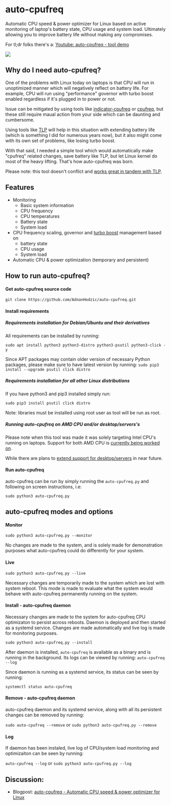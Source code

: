 # auto-cpufreq

Automatic CPU speed & power optimizer for Linux based on active monitoring of laptop's battery state, CPU usage and system load. Ultimately allowing you to improve battery life without making any compromises.

For tl;dr folks there's a: [Youtube: auto-cpufreq - tool demo](https://www.youtube.com/watch?v=QkYRpVEEIlg)

[![](http://img.youtube.com/vi/QkYRpVEEIlg/0.jpg)](http://www.youtube.com/watch?v=QkYRpVEEIlg"")


## Why do I need auto-cpufreq?

One of the problems with Linux today on laptops is that CPU will run in unoptimized manner which will negatively reflect on battery life. For example, CPU will run using "performance" governor with turbo boost enabled regardless if it's plugged in to power or not.

Issue can be mitigated by using tools like [indicator-cpufreq](https://itsfoss.com/cpufreq-ubuntu/) or [cpufreq](https://github.com/konkor/cpufreq), but these still require maual action from your side which can be daunting and cumbersome.

Using tools like [TLP](https://github.com/linrunner/TLP) will help in this situation with extending battery life (which is something I did for numerous years now), but it also might come with its own set of problems, like losing turbo boost.

With that said, I needed a simple tool which would automatically make "cpufreq" related changes, save battery like TLP, but let Linux kernel do most of the heavy lifting. That's how auto-cpufreq was born.

Please note: this tool doesn't conflict and [works great in tandem with TLP](https://www.reddit.com/r/linux/comments/ejxx9f/github_autocpufreq_automatic_cpu_speed_power/fd4y36k/).

## Features

* Monitoring 
  * Basic system information
  * CPU frequency
  * CPU temperatures
  * Battery state
  * System load
* CPU frequency scaling, governor and [turbo boost](https://en.wikipedia.org/wiki/Intel_Turbo_Boost) management based on
  * battery state
  * CPU usage
  * System load
* Automatic CPU & power optimization (temporary and persistent)

## How to run auto-cpufreq?

#### Get auto-cpufreq source code

`git clone https://github.com/AdnanHodzic/auto-cpufreq.git`

#### Install requirements

##### Requirements installation for Debian/Ubuntu and their derivatives

All requirements can be installed by running:

`sudo apt install python3 python3-distro python3-psutil python3-click -y`

Since APT packages may contain older version of necessary Python packages, please make sure to have latest version by running:
`sudo pip3 install --upgrade psutil click distro`

##### Requirements installation for all other Linux distributions

If you have python3 and pip3 installed simply run:

`sudo pip3 install psutil click distro`

Note: libraries must be installed using root user as tool will be run as root.

##### Running auto-cpufreq on AMD CPU and/or desktop/servers's

Please note when this tool was made it was solely targeting Intel CPU's running on laptops. Support for both AMD CPU is [currently being worked on](https://github.com/AdnanHodzic/auto-cpufreq/issues/17). 

While there are plans to [extend support for desktop/servers](https://www.reddit.com/r/linux/comments/ejxx9f/github_autocpufreq_automatic_cpu_speed_power/fd5nodm/) in near future. 

#### Run auto-cpufreq

auto-cpufreq can be run by simply running the `auto-cpufreq.py` and following on screen instructions, i.e:

`sudo python3 auto-cpufreq.py`

## auto-cpufreq modes and options

#### Monitor

`sudo python3 auto-cpufreq.py --monitor`

No changes are made to the system, and is solely made for demonstration purposes what auto-cpufreq could do differently for your system.

#### Live

`sudo python3 auto-cpufreq.py --live`

Necessary changes are temporarily made to the system which are lost with system reboot. This mode is made to evaluate what the system would behave with auto-cpufreq permanently running on the system.

#### Install - auto-cpufreq daemon

Necessary changes are made to the system for auto-cpufreq CPU optimizaton to persist across reboots. Daemon is deployed and then started as a systemd service. Changes are made automatically and live log is made for monitoring purposes.

`sudo python3 auto-cpufreq.py --install`

After daemon is installed, `auto-cpufreq` is available as a binary and is running in the background. Its logs can be viewed by running: `auto-cpufreq --log`

Since daemon is running as a systemd service, its status can be seen by running:

`systemctl status auto-cpufreq`

#### Remove - auto-cpufreq daemon

auto-cpufreq daemon and its systemd service, along with all its persistent changes can be removed by running:

`sudo auto-cpufreq --remove`
or
`sudo python3 auto-cpufreq.py --remove`

#### Log

If daemon has been instaled, live log of CPU/system load monitoring and optimizaiton can be seen by running:

`auto-cpufreq --log`
or `sudo python3 auto-cpufreq.py --log`

## Discussion:

* Blogpost: [auto-cpufreq - Automatic CPU speed & power optimizer for Linux](http://foolcontrol.org/?p=3124)

